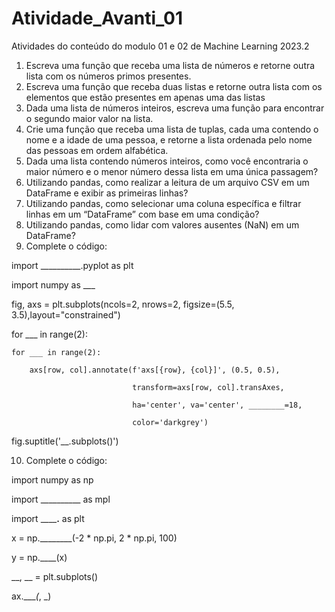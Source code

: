 # Atividade_Avanti_01
Atividades do conteúdo do modulo 01 e 02 de Machine Learning 2023.2

1. Escreva uma função que receba uma lista de números e retorne outra lista com os números primos presentes.
2. Escreva uma função que receba duas listas e retorne outra lista com os elementos que estão presentes em apenas uma das listas
3. Dada uma lista de números inteiros, escreva uma função para encontrar o segundo maior valor na lista.
4. Crie uma função que receba uma lista de tuplas, cada uma contendo o nome e a idade de uma pessoa, e retorne a lista ordenada pelo nome das pessoas em ordem alfabética.
5. Dada uma lista contendo números inteiros, como você encontraria o maior número e o menor número dessa lista em uma única passagem?
6. Utilizando pandas, como realizar a leitura de um arquivo CSV em um DataFrame e exibir as primeiras linhas?
7. Utilizando pandas, como selecionar uma coluna específica e filtrar linhas em um “DataFrame” com base em uma condição?
8. Utilizando pandas, como lidar com valores ausentes (NaN) em um DataFrame?
9. Complete o código:



import __________.pyplot as plt

import numpy as ___


fig, axs = plt.subplots(ncols=2, nrows=2, figsize=(5.5, 3.5),layout="constrained")


for ___ in range(2):

    for ___ in range(2):

        axs[row, col].annotate(f'axs[{row}, {col}]', (0.5, 0.5),

                               transform=axs[row, col].transAxes,

                               ha='center', va='center', ________=18,

                               color='darkgrey')

fig.suptitle('__.subplots()')



10. Complete o código:


import numpy as np

import __________ as mpl

import __________.______ as plt


x = np.________(-2 * np.pi, 2 * np.pi, 100)

y = np.____(x)


__, __ = plt.subplots()

ax.____(_, _)
